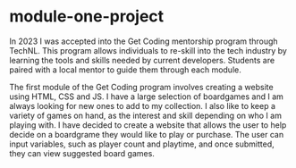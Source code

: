 # module-one-project

In 2023 I was accepted into the Get Coding mentorship program through TechNL. This program allows individuals to re-skill into the tech industry by learning the tools and skills needed by current developers. Students are paired with a local mentor to guide them through each module.

The first module of the Get Coding program involves creating a website using HTML, CSS and JS. I have a large selection of boardgames and I am always looking for new ones to add to my collection. I also like to keep a variety of games on hand, as the interest and skill depending on who I am playing with. I have decided to create a website that allows the user to help decide on a boardgrame they would like to play or purchase. The user can input variables, such as player count and playtime, and once submitted, they can view suggested board games.